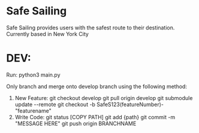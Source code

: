 # Safe Sailing

Safe Sailing provides users with the safest route to their destination.
Currently based in New York City

# DEV:

Run: python3 main.py

Only branch and merge onto develop branch using the following method:

1. New Feature:
   git checkout develop
   git pull origin develop
   git submodule update --remote
   git checkout -b SafeS123(featureNumber)-"featurename"
2. Write Code:
   git status
   [COPY PATH]
   git add {path}
   git commit -m "MESSAGE HERE"
   git push origin BRANCHNAME